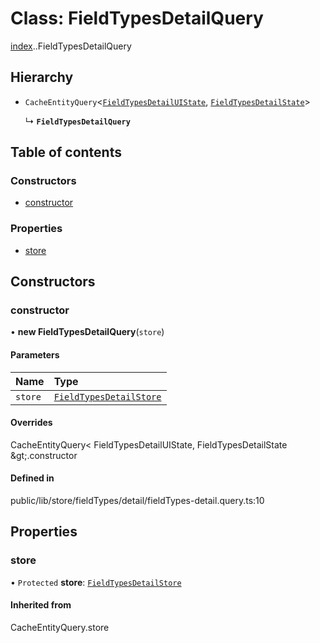 # Class: FieldTypesDetailQuery

[index](../wiki/index).[<internal>](../wiki/index.%3Cinternal%3E).FieldTypesDetailQuery

## Hierarchy

- `CacheEntityQuery`<[`FieldTypesDetailUIState`](../wiki/index.%3Cinternal%3E#fieldtypesdetailuistate), [`FieldTypesDetailState`](../wiki/index.%3Cinternal%3E#fieldtypesdetailstate)\>

  ↳ **`FieldTypesDetailQuery`**

## Table of contents

### Constructors

- [constructor](../wiki/index.%3Cinternal%3E.FieldTypesDetailQuery#constructor)

### Properties

- [store](../wiki/index.%3Cinternal%3E.FieldTypesDetailQuery#store)

## Constructors

### constructor

• **new FieldTypesDetailQuery**(`store`)

#### Parameters

| Name | Type |
| :------ | :------ |
| `store` | [`FieldTypesDetailStore`](../wiki/index.%3Cinternal%3E.FieldTypesDetailStore) |

#### Overrides

CacheEntityQuery&lt;
	FieldTypesDetailUIState,
	FieldTypesDetailState
\&gt;.constructor

#### Defined in

public/lib/store/fieldTypes/detail/fieldTypes-detail.query.ts:10

## Properties

### store

• `Protected` **store**: [`FieldTypesDetailStore`](../wiki/index.%3Cinternal%3E.FieldTypesDetailStore)

#### Inherited from

CacheEntityQuery.store
